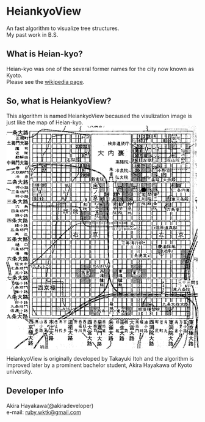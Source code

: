 # HeiankyoView
An fast algorithm to visualize tree structures.  
My past work in B.S.

## What is Heian-kyo?
Heian-kyo was one of the several former names for the city now known as Kyoto.  
Please see the [wikipedia page](https://en.wikipedia.org/wiki/Heian-ky%C5%8D).  

## So, what is HeiankyoView?
This algorithm is named HeiankyoView becaused the visulization image is just like the
map of Heian-kyo.  
![Heian-kyo map](images/heiankyo.gif "Heian-kyo map")

HeiankyoView is originally developed by Takayuki Itoh and
the algorithm is improved later by a prominent bachelor student,
Akira Hayakawa of Kyoto university.
 
## Developer Info
Akira Hayakawa(@akiradeveloper)  
e-mail: ruby.wktk@gmail.com
